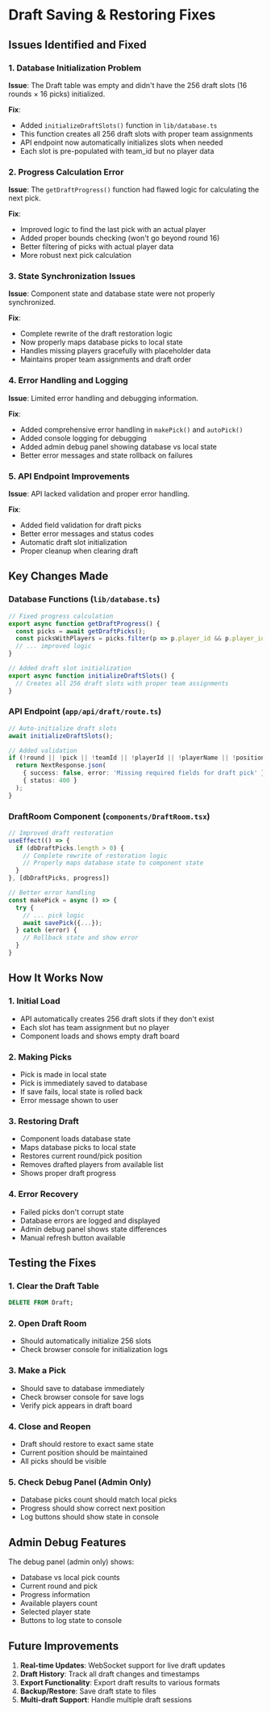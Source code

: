 # Draft Saving & Restoring Fixes

## Issues Identified and Fixed

### 1. **Database Initialization Problem**
**Issue**: The Draft table was empty and didn't have the 256 draft slots (16 rounds × 16 picks) initialized.

**Fix**: 
- Added `initializeDraftSlots()` function in `lib/database.ts`
- This function creates all 256 draft slots with proper team assignments
- API endpoint now automatically initializes slots when needed
- Each slot is pre-populated with team_id but no player data

### 2. **Progress Calculation Error**
**Issue**: The `getDraftProgress()` function had flawed logic for calculating the next pick.

**Fix**:
- Improved logic to find the last pick with an actual player
- Added proper bounds checking (won't go beyond round 16)
- Better filtering of picks with actual player data
- More robust next pick calculation

### 3. **State Synchronization Issues**
**Issue**: Component state and database state were not properly synchronized.

**Fix**:
- Complete rewrite of the draft restoration logic
- Now properly maps database picks to local state
- Handles missing players gracefully with placeholder data
- Maintains proper team assignments and draft order

### 4. **Error Handling and Logging**
**Issue**: Limited error handling and debugging information.

**Fix**:
- Added comprehensive error handling in `makePick()` and `autoPick()`
- Added console logging for debugging
- Added admin debug panel showing database vs local state
- Better error messages and state rollback on failures

### 5. **API Endpoint Improvements**
**Issue**: API lacked validation and proper error handling.

**Fix**:
- Added field validation for draft picks
- Better error messages and status codes
- Automatic draft slot initialization
- Proper cleanup when clearing draft

## Key Changes Made

### Database Functions (`lib/database.ts`)
```typescript
// Fixed progress calculation
export async function getDraftProgress() {
  const picks = await getDraftPicks();
  const picksWithPlayers = picks.filter(p => p.player_id && p.player_id.trim() !== '');
  // ... improved logic
}

// Added draft slot initialization
export async function initializeDraftSlots() {
  // Creates all 256 draft slots with proper team assignments
}
```

### API Endpoint (`app/api/draft/route.ts`)
```typescript
// Auto-initialize draft slots
await initializeDraftSlots();

// Added validation
if (!round || !pick || !teamId || !playerId || !playerName || !position || !team) {
  return NextResponse.json(
    { success: false, error: 'Missing required fields for draft pick' },
    { status: 400 }
  );
}
```

### DraftRoom Component (`components/DraftRoom.tsx`)
```typescript
// Improved draft restoration
useEffect(() => {
  if (dbDraftPicks.length > 0) {
    // Complete rewrite of restoration logic
    // Properly maps database state to component state
  }
}, [dbDraftPicks, progress])

// Better error handling
const makePick = async () => {
  try {
    // ... pick logic
    await savePick({...});
  } catch (error) {
    // Rollback state and show error
  }
}
```

## How It Works Now

### 1. **Initial Load**
- API automatically creates 256 draft slots if they don't exist
- Each slot has team assignment but no player
- Component loads and shows empty draft board

### 2. **Making Picks**
- Pick is made in local state
- Pick is immediately saved to database
- If save fails, local state is rolled back
- Error message shown to user

### 3. **Restoring Draft**
- Component loads database state
- Maps database picks to local state
- Restores current round/pick position
- Removes drafted players from available list
- Shows proper draft progress

### 4. **Error Recovery**
- Failed picks don't corrupt state
- Database errors are logged and displayed
- Admin debug panel shows state differences
- Manual refresh button available

## Testing the Fixes

### 1. **Clear the Draft Table**
```sql
DELETE FROM Draft;
```

### 2. **Open Draft Room**
- Should automatically initialize 256 slots
- Check browser console for initialization logs

### 3. **Make a Pick**
- Should save to database immediately
- Check browser console for save logs
- Verify pick appears in draft board

### 4. **Close and Reopen**
- Draft should restore to exact same state
- Current position should be maintained
- All picks should be visible

### 5. **Check Debug Panel** (Admin Only)
- Database picks count should match local picks
- Progress should show correct next position
- Log buttons should show state in console

## Admin Debug Features

The debug panel (admin only) shows:
- Database vs local pick counts
- Current round and pick
- Progress information
- Available players count
- Selected player state
- Buttons to log state to console

## Future Improvements

1. **Real-time Updates**: WebSocket support for live draft updates
2. **Draft History**: Track all draft changes and timestamps
3. **Export Functionality**: Export draft results to various formats
4. **Backup/Restore**: Save draft state to files
5. **Multi-draft Support**: Handle multiple draft sessions

